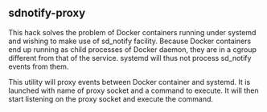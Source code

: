 ## sdnotify-proxy

This hack solves the problem of Docker containers running under systemd and wishing to make use of sd_notify facility.
Because Docker containers end up running as child processes of Docker daemon, they are in a cgroup different from that
of the service. systemd will thus not process sd_notify events from them.

This utility will proxy events between Docker container and systemd. It is launched with name of proxy socket and a command
to execute. It will then start listening on the proxy socket and execute the command.